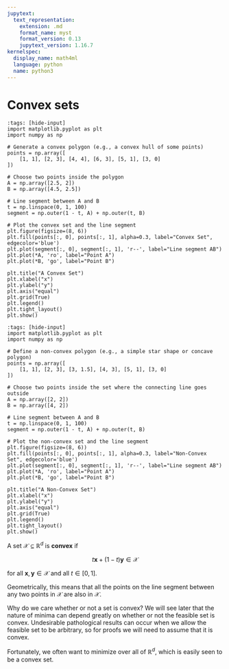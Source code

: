 ```yaml
---
jupytext:
  text_representation:
    extension: .md
    format_name: myst
    format_version: 0.13
    jupytext_version: 1.16.7
kernelspec:
  display_name: math4ml
  language: python
  name: python3
---
```

# Convex sets

```{code-cell} ipython3
:tags: [hide-input]
import matplotlib.pyplot as plt
import numpy as np

# Generate a convex polygon (e.g., a convex hull of some points)
points = np.array([
    [1, 1], [2, 3], [4, 4], [6, 3], [5, 1], [3, 0]
])

# Choose two points inside the polygon
A = np.array([2.5, 2])
B = np.array([4.5, 2.5])

# Line segment between A and B
t = np.linspace(0, 1, 100)
segment = np.outer(1 - t, A) + np.outer(t, B)

# Plot the convex set and the line segment
plt.figure(figsize=(8, 6))
plt.fill(points[:, 0], points[:, 1], alpha=0.3, label="Convex Set", edgecolor='blue')
plt.plot(segment[:, 0], segment[:, 1], 'r--', label="Line segment AB")
plt.plot(*A, 'ro', label="Point A")
plt.plot(*B, 'go', label="Point B")

plt.title("A Convex Set")
plt.xlabel("x")
plt.ylabel("y")
plt.axis("equal")
plt.grid(True)
plt.legend()
plt.tight_layout()
plt.show()

```


```{code-cell} ipython3
:tags: [hide-input]
import matplotlib.pyplot as plt
import numpy as np

# Define a non-convex polygon (e.g., a simple star shape or concave polygon)
points = np.array([
    [1, 1], [2, 3], [3, 1.5], [4, 3], [5, 1], [3, 0]
])

# Choose two points inside the set where the connecting line goes outside
A = np.array([2, 2])
B = np.array([4, 2])

# Line segment between A and B
t = np.linspace(0, 1, 100)
segment = np.outer(1 - t, A) + np.outer(t, B)

# Plot the non-convex set and the line segment
plt.figure(figsize=(8, 6))
plt.fill(points[:, 0], points[:, 1], alpha=0.3, label="Non-Convex Set", edgecolor='blue')
plt.plot(segment[:, 0], segment[:, 1], 'r--', label="Line segment AB")
plt.plot(*A, 'ro', label="Point A")
plt.plot(*B, 'go', label="Point B")

plt.title("A Non-Convex Set")
plt.xlabel("x")
plt.ylabel("y")
plt.axis("equal")
plt.grid(True)
plt.legend()
plt.tight_layout()
plt.show()

```

A set $\mathcal{X} \subseteq \mathbb{R}^d$ is **convex** if

$$t\mathbf{x} + (1-t)\mathbf{y} \in \mathcal{X}$$

for all
$\mathbf{x}, \mathbf{y} \in \mathcal{X}$ and all $t \in [0,1]$.

Geometrically, this means that all the points on the line segment
between any two points in $\mathcal{X}$ are also in $\mathcal{X}$.


Why do we care whether or not a set is convex? We will see later that the nature of minima can depend greatly on whether or not the feasible set is convex.
Undesirable pathological results can occur when we allow
the feasible set to be arbitrary, so for proofs we will need to assume that it is convex. 

Fortunately, we often want to minimize over all of
$\mathbb{R}^d$, which is easily seen to be a convex set.

